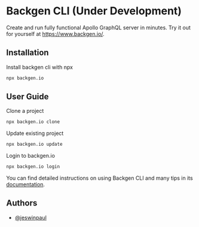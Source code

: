 
# Backgen CLI (Under Development)

Create and run fully functional Apollo GraphQL server in minutes. Try it out for yourself at https://www.backgen.io/.
## Installation

Install backgen cli with npx

```bash
npx backgen.io
```
## User Guide

Clone a project

```bash
npx backgen.io clone
```

Update existing project

```bash
npx backgen.io update
```

Login to backgen.io

```bash
npx backgen.io login
```
You can find detailed instructions on using Backgen CLI and many tips in its [documentation](https://backgen.io/docs).
## Authors

- [@jeswinpaul](https://github.com/JeswinPaul)

